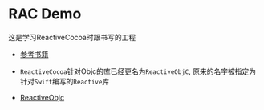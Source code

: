 #  RAC Demo

这是学习ReactiveCocoa时跟书写的工程

- [参考书籍](/tutorials/Functional-Reactive-Programming-on-iOS.2014.pdf)

- `ReactiveCocoa`针对Objc的库已经更名为`ReactiveObjC`, 原来的名字被指定为针对`Swift`编写的`Reactive`库

- [ReactiveObjc](https://github.com/ReactiveCocoa/ReactiveObjC)

